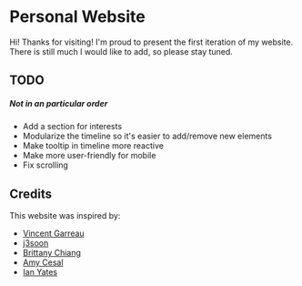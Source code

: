 # Personal Website
Hi! Thanks for visiting! I'm proud to present the first iteration of my website. There is still much I would like to add, so please stay tuned. 

## TODO
##### *Not in an particular order*
* Add a section for interests
* Modularize the timeline so it's easier to add/remove new elements
* Make tooltip in timeline more reactive
* Make more user-friendly for mobile
* Fix scrolling

## Credits
This website was inspired by:
* [Vincent Garreau](https://github.com/VincentGarreau/particles.js/)
* [j3soon](https://github.com/j3soon/particle)
* [Brittany Chiang](https://github.com/bchiang7/v4)
* [Amy Cesal](https://www.amycesal.com/)
* [Ian Yates](https://codepen.io/tutsplus/pen/ZEzerNB) 